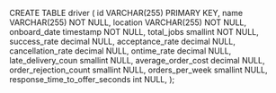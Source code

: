 CREATE TABLE driver (
    id VARCHAR(255) PRIMARY KEY,
    name VARCHAR(255) NOT NULL,
    location VARCHAR(255) NOT NULL,
    onboard_date timestamp NOT NULL,
    total_jobs smallint NOT NULL,
    success_rate decimal NULL,
    acceptance_rate decimal NULL,
    cancellation_rate decimal NULL,
    ontime_rate decimal NULL,
    late_delivery_coun smallint NULL,
    average_order_cost decimal NULL,
    order_rejection_count smallint NULL,
    orders_per_week smallint NULL,
    response_time_to_offer_seconds int NULL,
);
